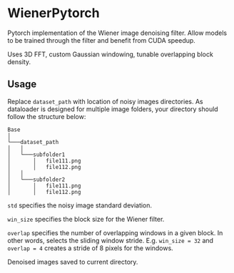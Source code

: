 # WienerPytorch
Pytorch implementation of the Wiener image denoising filter. Allow models to be trained through the filter and benefit from CUDA speedup. 

Uses 3D FFT, custom Gaussian windowing,  tunable overlapping block density. 

## Usage
Replace `dataset_path` with location of noisy images directories. As dataloader is designed for multiple image folders, your directory should follow the structure below: 
```
Base
│
└───dataset_path
│   │
│   └───subfolder1
│       │   file111.png
│       │   file112.png
│   │   
│   └───subfolder2
│       │   file111.png
│       │   file112.png
```

`std` specifies the noisy image standard deviation.

`win_size` specifies the block size for the Wiener filter.

`overlap` specifies the number of overlapping windows in a given block. In other words, selects the sliding window stride. E.g. `win_size = 32` and `overlap = 4`  creates a stride of 8 pixels for the windows.

Denoised images saved to current directory.
